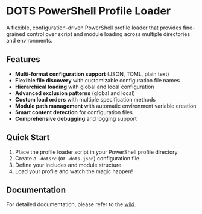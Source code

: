 # DOTS PowerShell Profile Loader

A flexible, configuration-driven PowerShell profile loader that provides fine-grained control over script and module loading across multiple directories and environments.

## Features

- **Multi-format configuration support** (JSON, TOML, plain text)
- **Flexible file discovery** with customizable configuration file names
- **Hierarchical loading** with global and local configuration
- **Advanced exclusion patterns** (global and local)
- **Custom load orders** with multiple specification methods
- **Module path management** with automatic environment variable creation
- **Smart content detection** for configuration files
- **Comprehensive debugging** and logging support

## Quick Start

1. Place the profile loader script in your PowerShell profile directory
2. Create a `.dotsrc` (or `.dots.json`) configuration file
3. Define your includes and module structure
4. Load your profile and watch the magic happen!

## Documentation

For detailed documentation, please refer to the [wiki](../../Documentation/PowerShell.md).
